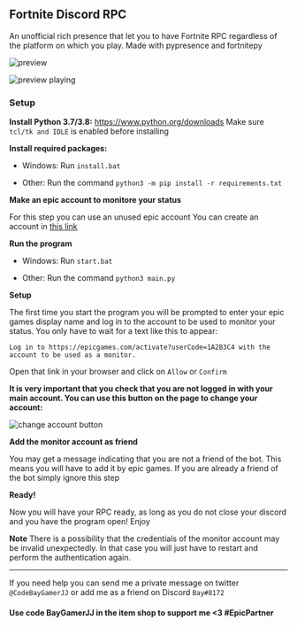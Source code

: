 
## Fortnite Discord RPC

An unofficial rich presence that let you to have Fortnite RPC regardless of the platform on which you play. Made with pypresence and fortnitepy

![preview](https://media.discordapp.net/attachments/838192486547324938/838206225325752340/unknown.png)

![preview playing](https://media.discordapp.net/attachments/838192486547324938/838282084437983232/unknown.png)


### Setup

**Install Python 3.7/3.8:**
https://www.python.org/downloads
Make sure `tcl/tk and IDLE` is enabled before installing

**Install required packages:**
* Windows:
Run `install.bat`

* Other:
Run the command `python3 -m pip install -r requirements.txt`

**Make an epic account to monitore your status**

For this step you can use an unused epic account
You can create an account in [this link](https://www.epicgames.com/id/logout?redirectUrl=https%3A//www.epicgames.com/id/login)

**Run the program**
* Windows:
Run `start.bat`

* Other:
Run the command `python3 main.py`

**Setup**

The first time you start the program you will be prompted to enter your epic games display name and log in to the account to be used to monitor your status.
You only have to wait for a text like this to appear:
```
Log in to https://epicgames.com/activate?userCode=1A2B3C4 with the account to be used as a monitor.
```
Open that link in your browser and click on `Allow` or `Confirm`

**It is very important that you check that you are not logged in with your main account. You can use this button on the page to change your account:**

![change account button](https://media.discordapp.net/attachments/838192486547324938/838195565614333973/device_code_changeacc.png)


**Add the monitor account as friend**

You may get a message indicating that you are not a friend of the bot. This means you will have to add it by epic games. If you are already a friend of the bot simply ignore this step

**Ready!**

Now you will have your RPC ready, as long as you do not close your discord and you have the program open! Enjoy

**Note**
There is a possibility that the credentials of the monitor account may be invalid unexpectedly. In that case you will just have to restart and perform the authentication again.


---

If you need help you can send me a private message on twitter `@CodeBayGamerJJ` or add me as a friend on Discord `Bay#8172`

#### Use code BayGamerJJ in the item shop to support me <3 #EpicPartner
